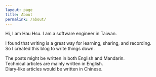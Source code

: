 ```yaml
---
layout: page
title: About
permalink: /about/
---
```


Hi, I am Hau Hsu. I am a software engineer in Taiwan.

I found that writing is a great way for learning, sharing, and recording.  
So I created this blog to write things down.  

The posts might be written in both English and Mandarin.  
Technical articles are mainly written in English.  
Diary-like articles would be written in Chinese.  

